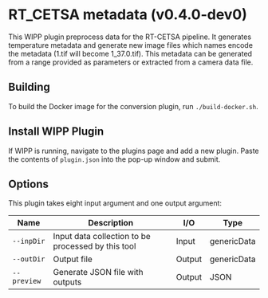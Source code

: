 # RT_CETSA metadata (v0.4.0-dev0)

This WIPP plugin preprocess data for the RT-CETSA pipeline.
It generates temperature metadata and generate new image files which
names encode the metadata (1.tif will become 1_37.0.tif).
This metadata can be generated from a range provided as parameters or 
extracted from a camera data file.

## Building

To build the Docker image for the conversion plugin, run
`./build-docker.sh`.

## Install WIPP Plugin

If WIPP is running, navigate to the plugins page and add a new plugin. Paste the contents of `plugin.json` into the pop-up window and submit.

## Options

This plugin takes eight input argument and one output argument:

| Name            | Description                                        | I/O    | Type        |
|-----------------|----------------------------------------------------|--------|-------------|
| `--inpDir`      | Input data collection to be processed by this tool | Input  | genericData |
| `--outDir`      | Output file                                        | Output | genericData |
| `--preview`     | Generate JSON file with outputs                    | Output | JSON        |
